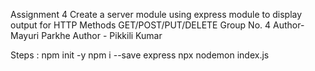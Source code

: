 Assignment 4
Create a server module using express module  to display output for HTTP Methods GET/POST/PUT/DELETE
Group No. 4
Author- Mayuri Parkhe
Author - Pikkili Kumar

Steps :
npm init -y
npm i --save express 
npx nodemon index.js  
